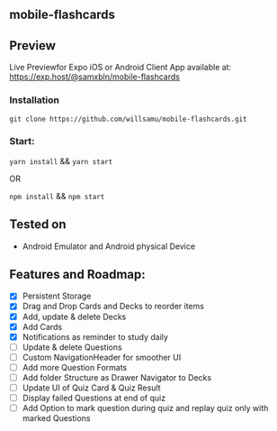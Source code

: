 ## mobile-flashcards

## Preview

Live Previewfor Expo iOS or Android Client App available at: https://exp.host/@samxbln/mobile-flashcards

### Installation

```
git clone https://github.com/willsamu/mobile-flashcards.git
```

### Start:

`yarn install` && `yarn start`

OR

`npm install` && `npm start`

## Tested on

- Android Emulator and Android physical Device

## Features and Roadmap:

- [x] Persistent Storage
- [x] Drag and Drop Cards and Decks to reorder items
- [x] Add, update & delete Decks
- [x] Add Cards
- [x] Notifications as reminder to study daily
- [ ] Update & delete Questions
- [ ] Custom NavigationHeader for smoother UI
- [ ] Add more Question Formats
- [ ] Add folder Structure as Drawer Navigator to Decks
- [ ] Update UI of Quiz Card & Quiz Result
- [ ] Display failed Questions at end of quiz
- [ ] Add Option to mark question during quiz and replay quiz only with marked Questions
